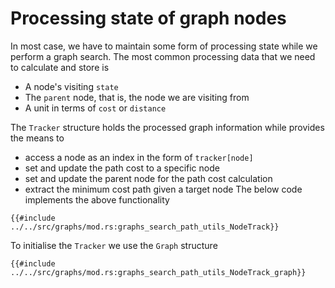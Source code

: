 # Processing state of graph nodes
In most case, we have to maintain some form of processing state while we perform a graph search. The most common processing data that we need to calculate and store is
* A node's visiting `state`
* The `parent` node, that is, the node we are visiting from
* A unit in terms of `cost` or `distance`

The `Tracker` structure holds the processed graph information while provides the means to
* access a node as an index in the form of `tracker[node]`
* set and update the path cost to a specific node
* set and update the parent node for the path cost calculation
* extract the minimum cost path given a target node
  The below code implements the above functionality
```rust,no_run,noplayground
{{#include ../../src/graphs/mod.rs:graphs_search_path_utils_NodeTrack}}
```
To initialise the `Tracker` we use the `Graph` structure
```rust,no_run,noplayground
{{#include ../../src/graphs/mod.rs:graphs_search_path_utils_NodeTrack_graph}}
```
